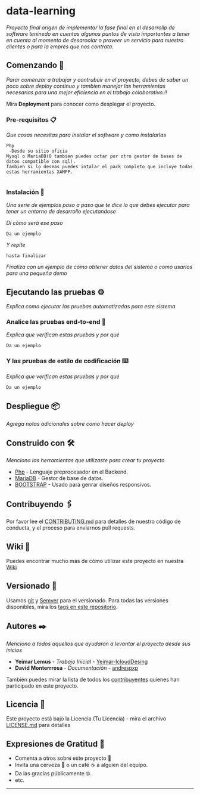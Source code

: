 # data-learning

_Proyecto final origen de implementar la fase final en el desarrollp de software teninedo en cuentas algunos puntos de vista importantes a tener en cuenta al momento de desaroolar o proveer un servicio para nuestro clientes o para la empres que nos contrata._

## Comenzando 🚀

_Parar comenzar a trabajar y contrubuir en el proyecto, debes de saber un poco sobre deploy continuo y tambien manejar las herramientas necesarias para una mejor eficiencia en el trabajo colaborativo.!!_

Mira **Deployment** para conocer como desplegar el proyecto.


### Pre-requisitos 📋

_Que cosas necesitas para instalar el software y como instalarlas_

```
Php
 -Desde su sitio oficia 
Mysql o MariaDB(O tambien puedes octar por otro gestor de bases de datos compatible con sql).
Tambien si lo deseas puedes intalar el pack completo que incluye todas estas herramientas XAMPP.


```

### Instalación 🔧

_Una serie de ejemplos paso a paso que te dice lo que debes ejecutar para tener un entorno de desarrollo ejecutandose_

_Dí cómo será ese paso_

```
Da un ejemplo
```

_Y repite_

```
hasta finalizar
```

_Finaliza con un ejemplo de cómo obtener datos del sistema o como usarlos para una pequeña demo_

## Ejecutando las pruebas ⚙️

_Explica como ejecutar las pruebas automatizadas para este sistema_

### Analice las pruebas end-to-end 🔩

_Explica que verifican estas pruebas y por qué_

```
Da un ejemplo
```

### Y las pruebas de estilo de codificación ⌨️

_Explica que verifican estas pruebas y por qué_

```
Da un ejemplo
```

## Despliegue 📦

_Agrega notas adicionales sobre como hacer deploy_

## Construido con 🛠️

_Menciona las herramientas que utilizaste para crear tu proyecto_

* [Php](https://www.php.net/) - Lenguaje preprocesador en el Backend.
* [MariaDB](https://mariadb.org/) - Gestor de base de datos.
* [BOOTSTRAP](https://getbootstrap.com/) - Usado para genrar diseños responsivos.


## Contribuyendo 🖇️

Por favor lee el [CONTRIBUTING.md](https://gist.github.com/villanuevand/xxxxxx) para detalles de nuestro código de conducta, y el proceso para enviarnos pull requests.

## Wiki 📖

Puedes encontrar mucho más de cómo utilizar este proyecto en nuestra [Wiki](https://github.com/tu/proyecto/wiki)

## Versionado 📌

Usamos [git](https://git-scm.com/) y [Semver](https://semver.org/lang/es/) para el versionado. Para todas las versiones disponibles, mira los [tags en este repositorio](https://github.com/tu/proyecto/tags).

## Autores ✒️

_Menciona a todos aquellos que ayudaron a levantar el proyecto desde sus inicios_

* **Yeimar Lemus** - *Trabajo Inicial* - [Yeimar-IcloudDesing](https://github.com/Yeimar-IcloudDesing)
* **David Monterrrosa** - *Documentación* - [andrespxp](https://github.com/andrespxp)

También puedes mirar la lista de todos los [contribuyentes](https://github.com/Yeimar-IcludDesing/data-learning/contributors) quíenes han participado en este proyecto. 

## Licencia 📄

Este proyecto está bajo la Licencia (Tu Licencia) - mira el archivo [LICENSE.md](LICENSE.md) para detalles

## Expresiones de Gratitud 🎁

* Comenta a otros sobre este proyecto 📢
* Invita una cerveza 🍺 o un café ☕ a alguien del equipo. 
* Da las gracias públicamente 🤓.
* etc.



---
